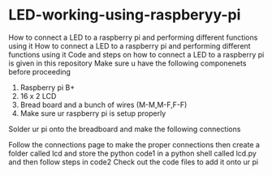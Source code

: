 # LED-working-using-raspberyy-pi
How to connect a LED to a raspberry pi and performing different functions using it 
How to connect a LED to a raspberry pi and performing different functions using it 
Code and steps on how to connect a LED to a raspberry pi is given in this repository 
Make sure u have the following componenets before proceeding
1) Raspberry pi B+
2) 16 x 2 LCD
3) Bread board and a bunch of wires (M-M,M-F,F-F)
4) Make sure ur raspberry pi is setup properly
   
Solder ur pi onto the breadboard and make the following connections

Follow the connections page to make the proper connections then create a folder called lcd and store the python code1 in a python shell called lcd.py 
and then follow steps in code2
Check out the code files to add it onto ur pi 
